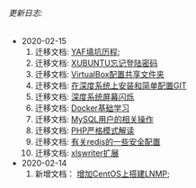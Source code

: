 ###### 更新日志:
* 2020-02-15
  1. 迁移文档: [YAF填坑历程](/php/YAF填坑历程.md);
  2. 迁移文档: [XUBUNTU忘记登陆密码](/others/XUBUNTU忘记登陆密码.md)
  3. 迁移文档: [VirtualBox配置共享文件夹](/others/VirtualBox配置共享文件夹.md)
  4. 迁移文档: [在深度系统上安装和简单配置GIT](/others/在深度系统上安装和简单配置GIT.md)
  5. 迁移文档: [深度系统屏幕闪烁](/others/深度系统屏幕闪烁.md)
  6. 迁移文档: [Docker基础学习](/others/Docker基础学习.md)
  7. 迁移文档: [MySQL用户的相关操作](/others/MySQL用户的相关操作.md)
  8. 迁移文档: [PHP严格模式解读](/others/PHP严格模式解读.md)
  9. 迁移文档: [有关redis的一些安全配置](/redis/有关redis的一些安全配置.md)
  10. 迁移文档: [xlswriter扩展](/php/xlswriter扩展.md)
* 2020-02-14
   1. 新增文档： [增加CentOS上搭建LNMP](/php/环境搭建.md?id=在cenos上搭建lnmp环境);